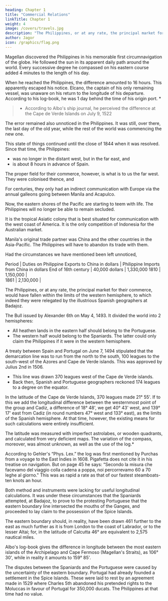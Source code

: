 ```yaml
---
heading: Chapter 1
title: "Commercial Relations"
linkTitle: Chapter 1
weight: 4
image: /covers/travels.jpg
description: "The Philippines, or at any rate, the principal market for their commerce, would have fallen within the limits of the western hemisphere, to which indeed they were relegated by the illustrious Spanish geographers at Badajoz"
author: Jagor
icon: /graphics/flag.png
---
```


<!-- April 10th, 1875. DIFFERENCE OF TIME. - COMMERCIAL RELATIONS OF THE PHILIPPINES.- PARTITION OF

THE WORLD.-FIRST ASPECT OF MANILLA.-EARTHQUAKES. -->

<!-- WHEN the clock strikes 12 in Madrid, it is 8:18pm and 41 seconds in Manila which lies 124° 40' 15" to the east of Madrid, 17 hours, 54 minutes, 35 seconds from Paris. 

Some time ago, however, while the new year was being celebrated in Madrid, it was only New Year's eve at Manila. -->

Magellan discovered the Philippines in his memorable first circumnavigation of the globe. He followed the sun in its apparent daily path around the world. Every successive degree he compassed on his eastern course added 4 minutes to the length of his day. 

When he reached the Philippines, the difference amounted to 16 hours. This apparently escaped his notice. Elcano, the captain of his only remaining vessel, was unaware on his return to the longitude of his departure. According to his log-book, he was 1 day behind the time of his origin port. <!--  his long-continued westward course had brought him back to. -->*


> * According to Albo's ship journal, he perceived the difference at the Cape de Verde Islands on July 9, 1522<!-- ; “Y este dia fue miercoles, y este dia tienen ellos por jueves." -->


The error remained also unnoticed in the Philippines. It was still, over there, the last day of the old year, while the rest of the world was commencing the new one. 

This state of things continued until the close of 1844 when it was resolved. <!-- , with the approval of the archbishop, to pass over New Year's eve for altogether. * --> Since that time, the Philippines:
- was no longer in the distant west, but in the far east, and
- is about 8 hours in advance of Spain.

The proper field for their commerce, however, is what is to us the far west. They were colonised thence, and 

For centuries, they only had an indirect communication with Europe via the annual galleons going between Manila and Acapulco. 

Now, the eastern shores of the Pacific are starting to teem with life. The <!-- , and, with unexampled speed, are pressing forward to grasp their stupendous future, --> Philippines will no longer be able to remain secluded. 

It is the tropical Asiatic colony that is best situated for communication with the west coast of America. It is the only competition of Indonesia for the Australian market. <!--  ; and it is only in a few matters that the Dutch Indies can compete with them for the favours of .  -->


Manila's original trade partner was China and the other countries in the Asia-Pacific. <!-- But, on the other hand, --> The Philippines will have to abandon its trade with them. <!--  China, whose principal emporium  originally was, as well as that with those westward-looking countries of Asia, our own far east, which lie the nearest to the Atlantic ports. -->

Had the circumstances we have mentioned been left unnoticed, 

<!-- * In a note on the 18th page of the masterly English translation of Morga, I find the curious statement that a similar rectification was made at the same time at Macao, where the Portuguese, who reached it on an easterly course, had made the mistake of a day the other way. -->

Period | Duties on Philippine Exports to China in dollars | Philippine Imports from China in dollars
End of 16th century | 40,000 dollars | 1,330,000
1810 | 1,150,000  |  
1861 | 2,130,000 | 


The Philippines, or at any rate, the principal market for their commerce, would have fallen within the limits of the western hemisphere, to which indeed they were relegated by the illustrious Spanish geographers at Badajoz.

The Bull issued by Alexander 6th on May 4, 1493. It divided the world into 2 hemispheres:
- All heathen lands in the eastern half should belong to the Portuguese. 
- The western half would belong to the Spaniards. The latter could only claim the Philippines if it were in the western hemisphere. 

A treaty between Spain and Portugal on June 7, 1494 stipulated that the demarcation line was to run from the north to the south, 100 leagues to the south-west of the Azores and Cape de Verde islands. This was approved by Julius 2nd in 1506. 
- This line was drawn 370 leagues west of the Cape de Verde islands.
- Back then, Spanish and Portuguese geographers reckoned 174 leagues to a degree on the equator.

In the latitude of the Cape de Verde Islands, 370 leagues made 21° 55'. If to this we add the longitudinal difference between the westernmost point of the group and Cadiz, a difference of 18° 48', we get 40° 43' west, and 139° 17' east from Cadiz (in round numbers 47° west and 133° east), as the limits of the Spanish hemisphere. At that time, however, the existing means for such calculations were entirely insufficient.

The latitude was measured with imperfect astrolabes, or wooden quadrants, and calculated from very deficient maps. The variation of the compass, moreover, was almost unknown, as well as the use of the log.* 

According to Gehler's “Phys. Lex.” the log was first mentioned by Purchas from a voyage to the East Indies in 1608. Pigafetta does not cite it in his treatise on navigation. But on page 45 he says: “Secondo la misura che facevamo del viaggio colla cadena a poppa, noi percorrevamo 60 a 70 leghe al giorno." This was as rapid a rate as that of our fastest steamboats-ten knots an hour.

Both method and instruments were lacking for useful longitudinal calculations. It was under these circumstances that the Spaniards attempted, at Badajoz, to prove to the protesting Portuguese that the eastern boundary line intersected the mouths of the Ganges, and proceeded to lay claim to the possession of the Spice Islands.

The eastern boundary should, in reality, have been drawn 461 further to the east as much further as it is from London to the coast of Labrador, or to the lesser Altai; for, in the latitude of Calcutta 46° are equivalent to 2,575 nautical miles. 

Albo's log-book gives the difference in longitude between the most eastern islands of the Archipelago and Cape Fermoso (Magellan's Straits), as 106° 30', while in reality it amounts to 159° 85'.

The disputes between the Spaniards and the Portuguese were caused by the uncertainty of the eastern boundary. Portugal had already founded a settlement in the Spice Islands. These were laid to rest by an agreement made in 1529 where Charles 5th abandoned his pretended rights to the Moluccas in favour of Portugal for 350,000 ducats. The Philippines at that time had no value.


